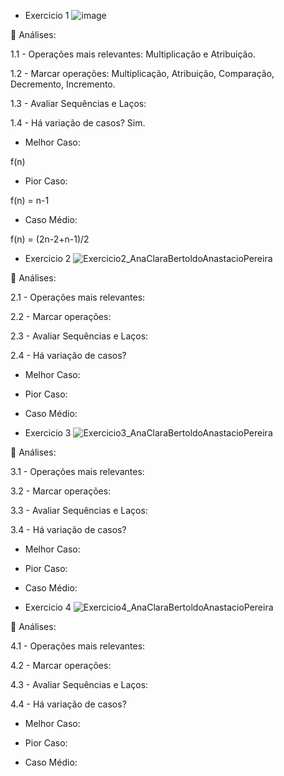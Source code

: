 - Exercicio 1  ![image](https://user-images.githubusercontent.com/101759772/194432432-14fdd628-ad4f-48a1-bba4-cdb0feb5299b.png)


🔴 Análises:

1.1 - Operações mais relevantes: Multiplicação e Atribuição.

1.2 - Marcar operações: Multiplicação, Atribuição, Comparação, Decremento, Incremento.

1.3 - Avaliar Sequências e Laços: 

1.4 - Há variação de casos? Sim.

- Melhor Caso: 

f(n)

- Pior Caso: 

f(n) = n-1

- Caso Médio: 

f(n) = (2n-2+n-1)/2


- Exercicio 2 ![Exercicio2_AnaClaraBertoldoAnastacioPereira](https://user-images.githubusercontent.com/101759772/194435741-ccbaede8-2906-42ee-a18f-5d128c02d232.PNG)

🔴 Análises:

2.1 - Operações mais relevantes: 

2.2 - Marcar operações: 

2.3 - Avaliar Sequências e Laços: 

2.4 - Há variação de casos? 

- Melhor Caso: 


- Pior Caso: 


- Caso Médio: 


- Exercicio 3 ![Exercicio3_AnaClaraBertoldoAnastacioPereira](https://user-images.githubusercontent.com/101759772/194435858-dd8692c4-2c88-4c1c-b2aa-018f4c0048ae.PNG)


🔴 Análises:

3.1 - Operações mais relevantes: 

3.2 - Marcar operações: 

3.3 - Avaliar Sequências e Laços: 

3.4 - Há variação de casos? 

- Melhor Caso: 


- Pior Caso: 


- Caso Médio: 

- Exercicio 4 ![Exercicio4_AnaClaraBertoldoAnastacioPereira](https://user-images.githubusercontent.com/101759772/194435874-e4914c63-bd06-40a7-aef8-f382aba1ac26.PNG)

🔴 Análises:

4.1 - Operações mais relevantes: 

4.2 - Marcar operações: 

4.3 - Avaliar Sequências e Laços: 

4.4 - Há variação de casos? 

- Melhor Caso: 


- Pior Caso: 


- Caso Médio: 



